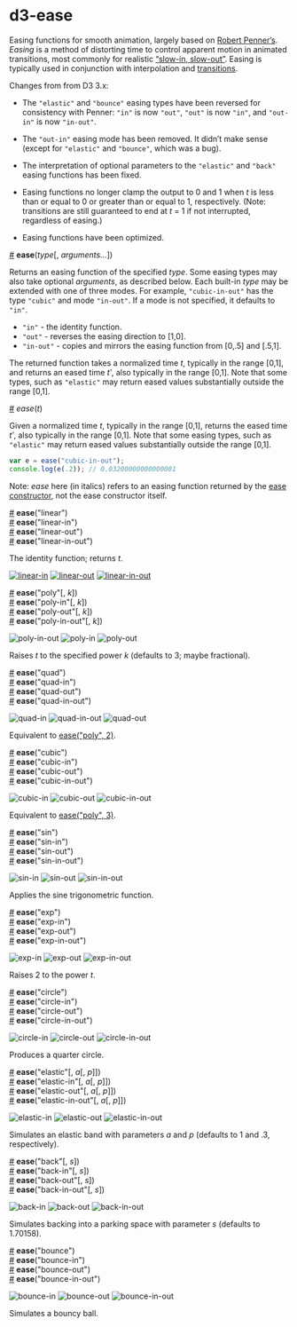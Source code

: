 # d3-ease

Easing functions for smooth animation, largely based on [Robert Penner’s](http://robertpenner.com/easing/). *Easing* is a method of distorting time to control apparent motion in animated transitions, most commonly for  realistic [“slow-in, slow-out”](https://en.wikipedia.org/wiki/12_basic_principles_of_animation#Slow_In_and_Slow_Out). Easing is typically used in conjunction with interpolation and [transitions](https://github.com/d3/d3-transition).

Changes from from D3 3.x:

* The `"elastic"` and `"bounce"` easing types have been reversed for consistency with Penner: `"in"` is now `"out"`, `"out"` is now `"in"`, and `"out-in"` is now `"in-out"`.

* The `"out-in"` easing mode has been removed. It didn’t make sense (except for `"elastic"` and `"bounce"`, which was a bug).

* The interpretation of optional parameters to the `"elastic"` and `"back"` easing functions has been fixed.

* Easing functions no longer clamp the output to 0 and 1 when *t* is less than or equal to 0 or greater than or equal to 1, respectively. (Note: transitions are still guaranteed to end at *t* = 1 if not interrupted, regardless of easing.)

* Easing functions have been optimized.

<a name="ease" href="#ease">#</a> <b>ease</b>(<i>type</i>[, <i>arguments…</i>])

Returns an easing function of the specified *type*. Some easing types may also take optional *arguments*, as described below. Each built-in *type* may be extended with one of three modes. For example, `"cubic-in-out"` has the type `"cubic"` and mode `"in-out"`. If a mode is not specified, it defaults to `"in"`.

* `"in"` - the identity function.
* `"out"` - reverses the easing direction to [1,0].
* `"in-out"` - copies and mirrors the easing function from [0,.5] and [.5,1].

The returned function takes a normalized time *t*, typically in the range [0,1], and returns an eased time *tʹ*, also typically in the range [0,1]. Note that some types, such as `"elastic"` may return eased values substantially outside the range [0,1].

<a name="_ease" href="#_ease">#</a> <i>ease</i>(<i>t</i>)

Given a normalized time *t*, typically in the range [0,1], returns the eased time *tʹ*, also typically in the range [0,1]. Note that some easing types, such as `"elastic"` may return eased values substantially outside the range [0,1].

```js
var e = ease("cubic-in-out");
console.log(e(.2)); // 0.03200000000000001
```

Note: *ease* here (in italics) refers to an easing function returned by the [ease constructor](#ease), not the ease constructor itself.

<a name="linear" href="#linear">#</a> <b>ease</b>("linear")
<br><a href="#linear">#</a> <b>ease</b>("linear-in")
<br><a href="#linear">#</a> <b>ease</b>("linear-out")
<br><a href="#linear">#</a> <b>ease</b>("linear-in-out")

The identity function; returns *t*.

[![linear-in](https://cloud.githubusercontent.com/assets/230541/8026043/ea835e1e-0d1c-11e5-80f2-dc0d1f82500a.png)](http://bl.ocks.org/mbostock/248bac3b8e354a9103c4/#linear-in)
[![linear-out](https://cloud.githubusercontent.com/assets/230541/8026044/ea8eb3e0-0d1c-11e5-8535-c067797be248.png)](http://bl.ocks.org/mbostock/248bac3b8e354a9103c4/#linear-out)
[![linear-in-out](https://cloud.githubusercontent.com/assets/230541/8026040/ea807690-0d1c-11e5-8e27-92f7a893d8db.png)](http://bl.ocks.org/mbostock/248bac3b8e354a9103c4/#linear-in-out)

<a name="poly" href="#poly">#</a> <b>ease</b>("poly"[, <i>k</i>])
<br><a href="#poly">#</a> <b>ease</b>("poly-in"[, <i>k</i>])
<br><a href="#poly">#</a> <b>ease</b>("poly-out"[, <i>k</i>])
<br><a href="#poly">#</a> <b>ease</b>("poly-in-out"[, <i>k</i>])

![poly-in-out](https://cloud.githubusercontent.com/assets/230541/8025990/29565f98-0d1c-11e5-9678-60ce945fe128.png)
![poly-in](https://cloud.githubusercontent.com/assets/230541/8025992/29577496-0d1c-11e5-8f9e-04e4ddc3b297.png)
![poly-out](https://cloud.githubusercontent.com/assets/230541/8025991/295721b2-0d1c-11e5-9fe7-fa1bd91e8c9f.png)

Raises *t* to the specified power *k* (defaults to 3; maybe fractional).

<a name="quad" href="#quad">#</a> <b>ease</b>("quad")
<br><a href="#quad">#</a> <b>ease</b>("quad-in")
<br><a href="#quad">#</a> <b>ease</b>("quad-out")
<br><a href="#quad">#</a> <b>ease</b>("quad-in-out")

![quad-in](https://cloud.githubusercontent.com/assets/230541/8025993/295cbb36-0d1c-11e5-830f-2de51935333d.png)
![quad-in-out](https://cloud.githubusercontent.com/assets/230541/8025995/295ebbde-0d1c-11e5-9d53-28feb79aee77.png)
![quad-out](https://cloud.githubusercontent.com/assets/230541/8025994/295e007c-0d1c-11e5-9344-6d243e874e21.png)

Equivalent to [ease("poly", 2)](#poly).

<a name="cubic" href="#cubic">#</a> <b>ease</b>("cubic")
<br><a href="#cubic">#</a> <b>ease</b>("cubic-in")
<br><a href="#cubic">#</a> <b>ease</b>("cubic-out")
<br><a href="#cubic">#</a> <b>ease</b>("cubic-in-out")

![cubic-in](https://cloud.githubusercontent.com/assets/230541/8025978/292e3ed2-0d1c-11e5-9d9d-94db3fa13b08.png)
![cubic-out](https://cloud.githubusercontent.com/assets/230541/8025980/2930b824-0d1c-11e5-812d-85e1c2dd6dd7.png)
![cubic-in-out](https://cloud.githubusercontent.com/assets/230541/8025979/292f416a-0d1c-11e5-8fb1-ff317070c803.png)

Equivalent to [ease("poly", 3)](#poly).

<a name="sin" href="#sin">#</a> <b>ease</b>("sin")
<br><a href="#sin">#</a> <b>ease</b>("sin-in")
<br><a href="#sin">#</a> <b>ease</b>("sin-out")
<br><a href="#sin">#</a> <b>ease</b>("sin-in-out")

![sin-in](https://cloud.githubusercontent.com/assets/230541/8025996/2966f998-0d1c-11e5-874c-17f91b07df11.png)
![sin-out](https://cloud.githubusercontent.com/assets/230541/8025998/29691688-0d1c-11e5-9b87-66ddb711c9a0.png)
![sin-in-out](https://cloud.githubusercontent.com/assets/230541/8025997/2968ee38-0d1c-11e5-94bc-c4d0c4f279aa.png)

Applies the sine trigonometric function.

<a name="exp" href="#exp">#</a> <b>ease</b>("exp")
<br><a href="#exp">#</a> <b>ease</b>("exp-in")
<br><a href="#exp">#</a> <b>ease</b>("exp-out")
<br><a href="#exp">#</a> <b>ease</b>("exp-in-out")

![exp-in](https://cloud.githubusercontent.com/assets/230541/8025984/29436866-0d1c-11e5-894f-987c9c47c961.png)
![exp-out](https://cloud.githubusercontent.com/assets/230541/8025986/2943ab50-0d1c-11e5-868d-828dc71bdcf7.png)
![exp-in-out](https://cloud.githubusercontent.com/assets/230541/8025985/2943856c-0d1c-11e5-8330-67bf42c0137e.png)

Raises 2 to the power *t*.

<a name="circle" href="#circle">#</a> <b>ease</b>("circle")
<br><a href="#circle">#</a> <b>ease</b>("circle-in")
<br><a href="#circle">#</a> <b>ease</b>("circle-out")
<br><a href="#circle">#</a> <b>ease</b>("circle-in-out")

![circle-in](https://cloud.githubusercontent.com/assets/230541/8025975/2920be60-0d1c-11e5-86bc-6ab73e45c011.png)
![circle-out](https://cloud.githubusercontent.com/assets/230541/8025977/292d0062-0d1c-11e5-8d6f-ca00300cf492.png)
![circle-in-out](https://cloud.githubusercontent.com/assets/230541/8025974/291c9f38-0d1c-11e5-9ebe-77528c8c36b5.png)

Produces a quarter circle.

<a name="elastic" href="#elastic">#</a> <b>ease</b>("elastic"[, <i>a</i>[, <i>p</i>]])
<br><a href="#elastic">#</a> <b>ease</b>("elastic-in"[, <i>a</i>[, <i>p</i>]])
<br><a href="#elastic">#</a> <b>ease</b>("elastic-out"[, <i>a</i>[, <i>p</i>]])
<br><a href="#elastic">#</a> <b>ease</b>("elastic-in-out"[, <i>a</i>[, <i>p</i>]])

![elastic-in](https://cloud.githubusercontent.com/assets/230541/8025982/293910be-0d1c-11e5-90db-197ed8213c36.png)
![elastic-out](https://cloud.githubusercontent.com/assets/230541/8025983/293e2c66-0d1c-11e5-8391-996a72d75fd4.png)
![elastic-in-out](https://cloud.githubusercontent.com/assets/230541/8025981/29373c4e-0d1c-11e5-9d37-55397603a289.png)

Simulates an elastic band with parameters *a* and *p*</b> (defaults to 1 and .3, respectively).

<a name="back" href="#back">#</a> <b>ease</b>("back"[, <i>s</i>])
<br><a href="#back">#</a> <b>ease</b>("back-in"[, <i>s</i>])
<br><a href="#back">#</a> <b>ease</b>("back-out"[, <i>s</i>])
<br><a href="#back">#</a> <b>ease</b>("back-in-out"[, <i>s</i>])

![back-in](https://cloud.githubusercontent.com/assets/230541/8025970/290d893a-0d1c-11e5-8475-ee89127c53c8.png)
![back-out](https://cloud.githubusercontent.com/assets/230541/8025976/29268584-0d1c-11e5-9ace-dd320db6a7f8.png)
![back-in-out](https://cloud.githubusercontent.com/assets/230541/8025969/28fd470a-0d1c-11e5-89b4-c0779746f288.png)

Simulates backing into a parking space with parameter *s* (defaults to 1.70158).

<a name="bounce" href="#bounce">#</a> <b>ease</b>("bounce")
<br><a href="#bounce">#</a> <b>ease</b>("bounce-in")
<br><a href="#bounce">#</a> <b>ease</b>("bounce-out")
<br><a href="#bounce">#</a> <b>ease</b>("bounce-in-out")

![bounce-in](https://cloud.githubusercontent.com/assets/230541/8025973/291c1b94-0d1c-11e5-9a49-4cc7177366b9.png)
![bounce-out](https://cloud.githubusercontent.com/assets/230541/8025972/291bb46a-0d1c-11e5-9e06-df8f204fc105.png)
![bounce-in-out](https://cloud.githubusercontent.com/assets/230541/8025971/2919aa76-0d1c-11e5-8e66-6c8ecdb45110.png)

Simulates a bouncy ball.
